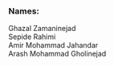 ### Names:  
Ghazal Zamaninejad  
Sepide Rahimi  
Amir Mohammad Jahandar  
Arash Mohammad Gholinejad
